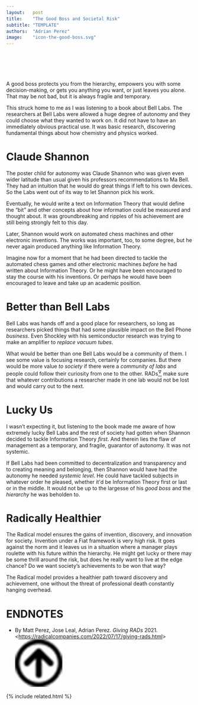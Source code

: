 ```yaml
---
layout:   post
title:    "The Good Boss and Societal Risk"
subtitle: "TEMPLATE"
authors:  "Adrian Perez"
image:    "icon-the-good-boss.svg"
---
```


<div style="display:none;">
 <p>A good boss is someone who protects you from the hierarchy, or empowers you with decision-making, or gets you anything you want, or just leaves you alone. The no-boss boss. That is not bad, but it is fragile and temporary.</p>
</div>
 
<h1>&nbsp;</h1>
 <p>A good boss protects you from the hierarchy, empowers you with some decision-making, or gets you anything you want, or just leaves you alone. That may be not bad, but it is always fragile and temporary.</p>
 <p>This struck home to me as I was listening to a book about Bell Labs. The researchers at Bell Labs were allowed a huge degree of autonomy and they could choose what they wanted to work on. It did not have to have an immediately obvious practical use. It was basic research, discovering fundamental things about how chemistry and physics worked.</p>
 
<h1>Claude Shannon</h1>
 <p>The poster child for autonomy was Claude Shannon who was given even wider latitude than usual given his professors recommendations to Ma Bell. They had  an intuition that he would do great things if left to his own devices. So the Labs went out of its way to let Shannon pick his work.</p>
 <p>Eventually, he would write a text on Information Theory that would define the “bit” and other concepts about how information could be measured and thought about. It was groundbreaking and ripples of his achievement are still being strongly felt to this day.</p>
 <p>Later, Shannon would work on automated chess machines and other electronic inventions. The works was important, too, to some degree, but he never again produced anything like Information Theory.</p>
 <p>Imagine now for a moment that he had been directed to tackle the automated chess games and other electronic machines <em>before</em> he had written about Information Theory. Or he might have been encouraged to stay the course with his inventions. Or perhaps he would have been encouraged to leave and take up an academic position.</p>
 
 <h1>Better than Bell Labs</h1>
 <p>Bell Labs was hands off and a good place for researchers, so long as researchers picked things that had some plausible impact on the Bell Phone <em>business</em>. Even Shockley with his semiconductor research was trying to make an amplifier to <em>replace vacuum tubes</em>.</p>
 <p>What would be better than one Bell Labs would be a community of them. I see some value is focusing research, certainly for companies. But there would be more value <em>to society</em> if there were a <em>community of labs</em> and people could follow their curiosity from one to the other. <span class="_paradigm">RAD</span>s</a><a href="#en01"><sup id="bm01">&hairsp;&nabla;&hairsp;</sup></a> make sure that whatever contributions a researcher made in one lab would not be lost and would carry out to the next.</p>

<h1>Lucky Us</h1>
 <p>I wasn&rsquo;t expecting it, but listening to the book made me aware of how extremely lucky Bell Labs and the rest of society had gotten when Shannon decided to tackle Information Theory <em>first</em>. And therein lies the flaw of management as a temporary, and fragile, guarantor of autonomy. It was not systemic.</p>
 <p>If Bell Labs had been committed to decentralization and transparency and to creating meaning and belonging, then Shannon would have had the autonomy he needed <em>systemic level</em>. He could have tackled subjects in whatever order he pleased, whether it'd be Information Theory first or last or in the middle. It would not be up to the largesse of his <em>good boss</em> and the <em>hierarchy</em> he was beholden to.</p>

<h1>Radically Healthier</h1>
 <p>The <span class="_paradigm">Radical</span> model ensures the gains of invention, discovery, and innovation for society. Invention under a <span class="_paradigm">Fiat</span> framework is very high risk. It goes against the norm and it leaves us in a situation where a manager plays roulette with his future within the hierarchy. He might get lucky or there may be some thrill around the risk, but does he really want to live at the edge chance? Do we want society&rsquo;s achievements to be won that way?</p>
 <p>The <span class="_paradigm">Radical</span> model provides a healthier path toward discovery and achievement, one without the threat of professional death constantly hanging overhead.</p>

<h1 class="_section">ENDNOTES</h1>
 <ul>
  <li id="en01">
   <p class="_list-item">
    By Matt Perez, Jose Leal, Adrian Perez.
    <em>Giving RADs</em>
    2021.
    &lt;<a href="https://radicalcompanies.com/2022/07/17/giving-rads.html" target="_blank">https://radicalcompanies.com/2022/07/17/giving-rads.html</a>&gt;
    <a class="_uparrow" href="#bm01"><img src="/assets/img/arrow-up-icon.png"></a>
   </p>
  </li>
 </ul>

{% include related.html %}

